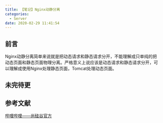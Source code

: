 ```yaml
---
title: 【笔记】Nginx动静分离
categories:
  - Server
date: 2020-02-29 11:41:54
---
```


## 前言

Nginx动静分离简单来说就是把动态请求和静态请求分开，不能理解成只单纯的把动态页面和静态页面物理分离。严格意义上说应该是动态请求和静态请求分开，可以理解成使用Nginx处理静态页面，Tomcat处理动态页面。

## 未完待更

## 参考文献

[哔哩哔哩——尚硅谷官方](https://www.bilibili.com/video/av68136734)

